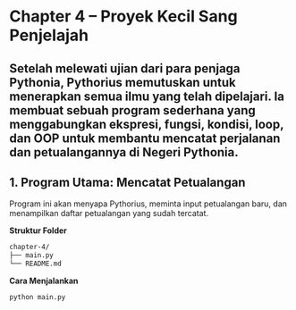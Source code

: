 # Chapter 4 – Proyek Kecil Sang Penjelajah
Setelah melewati ujian dari para penjaga Pythonia, Pythorius memutuskan untuk menerapkan semua ilmu yang telah dipelajari. Ia membuat sebuah program sederhana yang menggabungkan ekspresi, fungsi, kondisi, loop, dan OOP untuk membantu mencatat perjalanan dan petualangannya di Negeri Pythonia.
---
## 1. Program Utama: Mencatat Petualangan
Program ini akan menyapa Pythorius, meminta input petualangan baru, dan menampilkan daftar petualangan yang sudah tercatat.



**Struktur Folder**

```bash
chapter-4/
├── main.py
└── README.md
```
**Cara Menjalankan**
```bash
python main.py
```
